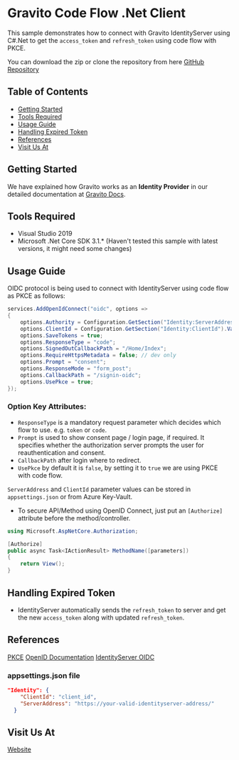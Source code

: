# Gravito Code Flow .Net Client

This sample demonstrates how to connect with Gravito IdentityServer using C#.Net to get the `access_token` and `refresh_token` using code flow with PKCE.

You can download the zip or clone the repository from here [GitHub Repository]

## Table of Contents
- [Getting Started](#getting-started)
- [Tools Required](#tools-required)
- [Usage Guide](#usage-guide)
- [Handling Expired Token](#handling-expired-token)
- [References](#references)
- [Visit Us At](#visit-us-at)

## Getting Started

We have explained how Gravito works as an **Identity Provider** in our detailed documentation at [Gravito Docs].

## Tools Required

* Visual Studio 2019
* Microsoft .Net Core SDK 3.1.* (Haven't tested this sample with latest versions, it might need some changes)

## Usage Guide

OIDC protocol is being used to connect with IdentityServer using code flow as PKCE as follows:

```c#
services.AddOpenIdConnect("oidc", options =>
{
    options.Authority = Configuration.GetSection("Identity:ServerAddress").Value;
    options.ClientId = Configuration.GetSection("Identity:ClientId").Value;
    options.SaveTokens = true;
    options.ResponseType = "code";
    options.SignedOutCallbackPath = "/Home/Index";
    options.RequireHttpsMetadata = false; // dev only
    options.Prompt = "consent";
    options.ResponseMode = "form_post";
    options.CallbackPath = "/signin-oidc";
    options.UsePkce = true;
});
```
### Option Key Attributes:

* `ResponseType` is a mandatory request parameter which decides which flow to use. e.g. `token` or `code`.
* `Prompt` is used to show consent page / login page, if required.
It specifies whether the authorization server prompts the user for reauthentication and consent.
* `CallbackPath` after login where to redirect.
* `UsePkce` by default it is `false`, by setting it to `true` we are using PKCE with code flow.

`ServerAddress` and `ClientId` parameter values can be stored in `appsettings.json` or from Azure Key-Vault.

* To secure API/Method using OpenID Connect, just put an `[Authorize]` attribute before the method/controller.
```c#
using Microsoft.AspNetCore.Authorization;

[Authorize]
public async Task<IActionResult> MethodName([parameters])
{
    return View();
}
```

## Handling Expired Token
* IdentityServer automatically sends the `refresh_token` to server and get the new `access_token` along with updated `refresh_token`.

## References
[PKCE]
[OpenID Documentation]
[IdentityServer OIDC]

### appsettings.json file
```json
"Identity": {
    "ClientId": "client_id",
    "ServerAddress": "https://your-valid-identityserver-address/"
  }
```

## Visit Us At
[Website]

[//]: # (HyperLinks)

[Website]: https://www.gravito.net
[Gravito Docs]: https://docs.gravito.net/gravito-identity-provider/getting-started
[GitHub Repository]: https://github.com/GravitoLtd/gravito-ciam-client-dotnet
[OpenID Documentation]: https://openid.net/developers/specs/
[IdentityServer OIDC]: https://docs.identityserver.io/en/release/quickstarts/3_interactive_login.html
[PKCE]: https://oauth.net/2/pkce/
